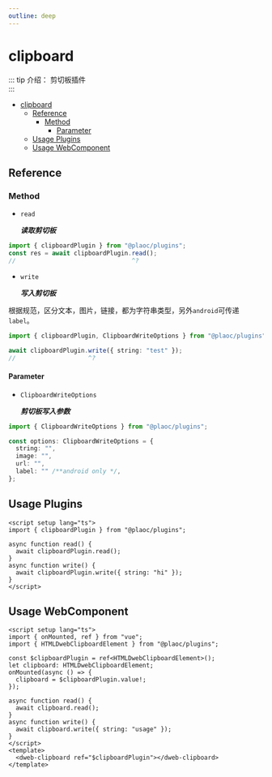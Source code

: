 ```yaml
---
outline: deep
---
```


# clipboard

<Badges name="@plaoc/plugins" />

::: tip 介绍：
剪切板插件  
:::

- [clipboard](#clipboard)
  - [Reference](#reference)
    - [Method](#method)
      - [Parameter](#parameter)
  - [Usage Plugins](#usage-plugins)
  - [Usage WebComponent](#usage-webcomponent)

## Reference

### Method

- `read`

  **_读取剪切板_**

```ts twoslash
import { clipboardPlugin } from "@plaoc/plugins";
const res = await clipboardPlugin.read();
//                                ^?
```

- `write`

  **_写入剪切板_**

根据规范，区分文本，图片，链接，都为字符串类型，另外`android`可传递`label`。

```ts twoslash
import { clipboardPlugin, ClipboardWriteOptions } from "@plaoc/plugins";

await clipboardPlugin.write({ string: "test" });
//                    ^?
```

#### Parameter

- `ClipboardWriteOptions`

  **_剪切板写入参数_**

```ts twoslash
import { ClipboardWriteOptions } from "@plaoc/plugins";

const options: ClipboardWriteOptions = {
  string: "",
  image: "",
  url: "",
  label: "" /**android only */,
};
```

## Usage Plugins

```vue twoslash
<script setup lang="ts">
import { clipboardPlugin } from "@plaoc/plugins";

async function read() {
  await clipboardPlugin.read();
}
async function write() {
  await clipboardPlugin.write({ string: "hi" });
}
</script>
```

## Usage WebComponent

```vue
<script setup lang="ts">
import { onMounted, ref } from "vue";
import { HTMLDwebClipboardElement } from "@plaoc/plugins";

const $clipboardPlugin = ref<HTMLDwebClipboardElement>();
let clipboard: HTMLDwebClipboardElement;
onMounted(async () => {
  clipboard = $clipboardPlugin.value!;
});

async function read() {
  await clipboard.read();
}
async function write() {
  await clipboard.write({ string: "usage" });
}
</script>
<template>
  <dweb-clipboard ref="$clipboardPlugin"></dweb-clipboard>
</template>
```
